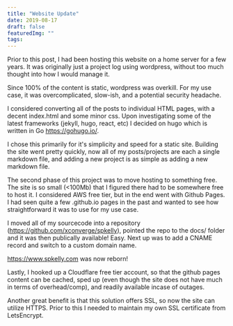 ```yaml
---
title: "Website Update"
date: 2019-08-17
draft: false
featuredImg: ""
tags: 
---
```


Prior to this post, I had been hosting this website on a home server for a few years. It was originally just a project log using wordpress, without too much thought into how I would manage it.

Since 100% of the content is static, wordpress was overkill. For my use case, it was overcomplicated, slow-ish, and a potential security headache.

I considered converting all of the posts to individual HTML pages, with a decent index.html and some minor css. Upon investigating some of the latest frameworks (jekyll, hugo, react, etc) I decided on hugo which is written in Go https://gohugo.io/.

I chose this primarily for it's simplicity and speed for a static site. Building the site went pretty quickly, now all of my posts/projects are each a single markdown file, and adding a new project is as simple as adding a new markdown file.

The second phase of this project was to move hosting to something free. The site is so small (<100Mb) that I figured there had to be somewhere free to host it. I considered AWS free tier, but in the end went with Github Pages. I had seen quite a few .github.io pages in the past and wanted to see how straightforward it was to use for my use case.

I moved all of my sourcecode into a repository (https://github.com/xconverge/spkelly), pointed the repo to the docs/ folder and it was then publically available! Easy. Next up was to add a CNAME record and switch to a custom domain name.

https://www.spkelly.com was now reborn!

Lastly, I hooked up a Cloudflare free tier account, so that the github pages content can be cached, sped up (even though the site does not have much in terms of overhead/comp), and readily available incase of outages. 

Another great benefit is that this solution offers SSL, so now the site can utilize HTTPS. Prior to this I needed to maintain my own SSL certificate from LetsEncrypt.